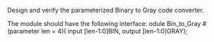 Design and verify the parameterized Binary to Gray code converter.

The module should have the following interface:
odule Bin_to_Gray
#(parameter len = 4)(
input [len-1:0]BIN,
output [len-1:0]GRAY);
